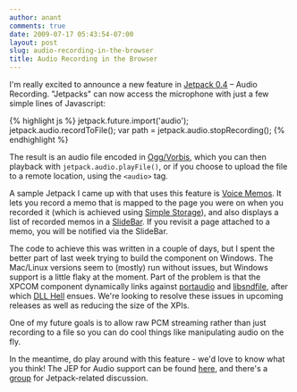 ```yaml
---
author: anant
comments: true
date: 2009-07-17 05:43:54-07:00
layout: post
slug: audio-recording-in-the-browser
title: Audio Recording in the Browser
---
```


I'm really excited to announce a new feature in [Jetpack 0.4](http://web.archive.org/web/20090720113039/https://addons.mozilla.org/en-US/firefox/addon/12025) – Audio Recording. "Jetpacks" can now access the microphone with just a few simple lines of Javascript:

{% highlight js %}
jetpack.future.import('audio');
jetpack.audio.recordToFile();
var path = jetpack.audio.stopRecording();
{% endhighlight %}

The result is an audio file encoded in [Ogg/Vorbis](http://xiph.org/vorbis/), which you can then playback with `jetpack.audio.playFile()`, or if you choose to upload the file to a remote location, using the `<audio>` tag.

A sample Jetpack I came up with that uses this feature is [Voice Memos](http://web.archive.org/web/20090720113039/http://hg.mozilla.org/labs/jetpack/raw-file/tip/website/demos/audio.js). It lets you record a memo that is mapped to the page you were on when you recorded it (which is achieved using [Simple Storage](https://wiki.mozilla.org/Labs/Jetpack/JEP/11)), and also displays a list of recorded memos in a [SlideBar](http://web.archive.org/web/20090720113039/https://wiki.mozilla.org/Labs/Jetpack/JEP/16). If you revisit a page attached to a memo, you will be notified via the SlideBar.

The code to achieve this was written in a couple of days, but I spent the better part of last week trying to build the component on Windows. The Mac/Linux versions seem to (mostly) run without issues, but Windows support is a little flaky at the moment. Part of the problem is that the XPCOM component dynamically links against [portaudio](http://web.archive.org/web/20090720113039/http://www.portaudio.com/) and [libsndfile](http://web.archive.org/web/20090720113039/http://www.mega-nerd.com/libsndfile/), after which [DLL Hell](http://en.wikipedia.org/wiki/DLL_hell) ensues. We're looking to resolve these issues in upcoming releases as well as reducing the size of the XPIs.

One of my future goals is to allow raw PCM streaming rather than just recording to a file so you can do cool things like manipulating audio on the fly.

In the meantime, do play around with this feature - we'd love to know what you think! The JEP for Audio support can be found [here](https://wiki.mozilla.org/Labs/Jetpack/JEP/18), and there's a [group](http://web.archive.org/web/20090720113039/http://groups.google.com/group/mozilla-labs-jetpack/topics) for Jetpack-related discussion.
